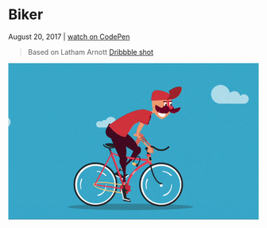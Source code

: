 # Biker

August 20, 2017 | [watch on CodePen](https://codepen.io/miocene/pen/jLzmJq)

> Based on Latham Arnott [Dribbble shot](https://dribbble.com/shots/2609851-The-Sequel-Is-Never-As-Good)

![Pure CSS Biker Animation GIF](7.gif "Pure CSS Biker Animation GIF")